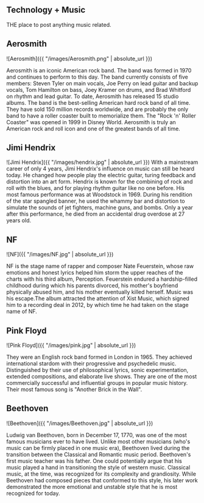 ## Technology + Music
THE place to post anything music related.

## **Aerosmith**
![Aerosmith]({{ "/images/Aerosmith.png" | absolute_url }})

Aerosmith is an iconic American rock band. The band was formed in 1970 and continues to perform to this day. The band currently consists of five members: 
Steven Tyler on main vocals, Joe Perry on lead guitar and backup vocals, Tom Hamilton on bass, Joey Kramer on drums, and Brad Whitford on rhythm and lead 
guitar. To date, Aerosmith has released 15 studio albums. The band is the best-selling American hard rock band of all time.  They have sold 150 million records 
worldwide, and are probably the only band to have a roller coaster built to memorialize them. The "Rock 'n' Roller Coaster" was opened in 1999 in Disney World. Aerosmith is truly an American rock and roll icon and one of the greatest bands of all time.

## Jimi Hendrix
![Jimi Hendrix]({{ "/images/hendrix.jpg" | absolute_url }})
With a mainstream career of only 4 years, Jimi Hendrix's influence on music can still be heard today. He changed how people play the electric guitar, turing feedback and distortion into an art form. Hendrix is known for the combining of rock and roll with the blues, and for playing rhythm guitar like no one before. His most famous performance was at Woodstock in 1969. During his rendition of the star spangled banner, he used the whammy bar and distortion to simulate the sounds of jet fighters, machine guns, and bombs. Only a year after this performance, he died from an accidental drug overdose at 27 years old.

## NF
![NF]({{ "/images/NF.jpg" | absolute_url }})

NF is the stage name of rapper and composer Nate Feuerstein, whose raw emotions and honest lyrics helped him storm the upper reaches of the charts with his third album, Perception. Feuerstein endured a hardship-filled childhood during which his parents divorced, his mother's boyfriend physically abused him, and his mother eventually killed herself. Music was his escape.The album attracted the attention of Xist Music, which signed him to a recording deal in 2012, by which time he had taken on the stage name of NF.

## Pink Floyd
![Pink Floyd]({{ "/images/pink.jpg" | absolute_url }})

They were an English rock band formed in London in 1965. They achieved international stardom with their progressive and psychedelic music. Distinguished by their use of philosophical lyrics, sonic experimentation, extended compositions, and elaborate live shows. They are one of the most commercially successful and influential groups in popular music history. Their most famous song is "Another Brick in the Wall".


## Beethoven
![Beethoven]({{ "/images/Beethoven.jpg" | absolute_url }})

Ludwig van Beethoven, born in December 17, 1770, was one of the most famous musicians ever to have lived. Unlike most other musicians (who's music can be firmly placed in one music era), Beethoven lived during the transition between the Classical and Romantic music period. Beethoven's first music teacher was his father. One could potentially argue that his music played a hand in transitioning the style of western music. Classical music, at the time, was recognized for its complexity and grandiosity. While Beethoven had composed pieces that conformed to this style, his later work demonstrated the more emotional and unstable style that he is most recognized for today. 



